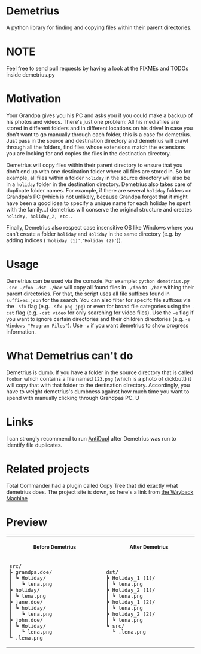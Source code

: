 # Demetrius
A python library for finding and copying files within their parent directories.

# NOTE
Feel free to send pull requests by having a look at the FIXMEs and TODOs inside demetrius.py

# Motivation
Your Grandpa gives you his PC and asks you if you could make a backup of his photos and videos. There's just one problem: All his mediafiles are stored in different folders and in different locations on his drive! In case you don't want to go manually through each folder, this is a case for demetrius. Just pass in the source and destination directory and demetrius will crawl through all the folders, find files whose extensions match the extensions you are looking for and copies the files in the destination directory.

Demetrius will copy files within their parent directory to ensure that you don't end up with one destination folder where all files are stored in. So for example, all files within a folder `holiday` in the source directory will also be in a `holiday` folder  in the destination directory. Demetrius also takes care of duplicate folder names. For example, if there are several `holiday` folders on Grandpa's PC (which is not unlikely, because Grandpa forgot that it might have been a good idea to specify a unique name for each holiday he spent with the family...) demetrius will conserve the original structure and creates `holiday, holiday_2, etc.`.

Finally, Demetrius also respect case insensitive OS like Windows where you can't create a folder `holiday` and `Holiday` in the same directory (e.g. by adding indices (`'holiday (1)'`,`'Holiday (2)'`)).

# Usage
Demetrius can be used via the console. For example:
```python demetrius.py -src ./foo -dst ./bar``` will copy all found files in `./foo` to `./bar` withing their parent directories. For that, the script uses all file suffixes found in `suffixes.json` for the search. You can also filter for specifc  file suffixes via the `-sfx` flag (e.g. `-sfx png jpg`) or even for broad file categories using the `-cat` flag (e.g. `-cat video` for only searching for video files). Use the `-e` flag if you want to ignore certain directories and their children directories (e.g. `-e Windows "Program Files"`). Use `-v` if you want demetrius to show progress information.

# What Demetrius can't do
Demetrius is dumb. If you have a folder in the source directory that is called `foobar` which contains a file named `123.png` (which is a photo of dickbutt) it will copy that with that folder to the destination directory. Accordingly, you have to weight demetrius's dumbness against how much time you want to spend with manually clicking through Grandpas PC. U
# Links
I can strongly recommend to run [AntiDupl](https://github.com/ermig1979/AntiDupl) after Demetrius was run to identify file duplicates.

# Related projects
Total Commander had a plugin called Copy Tree that did exactly what demetrius does. The project site is down, so here's a link from [the Wayback Machine](https://web.archive.org/web/20220523092447/http://totalcmd.net/plugring/copytree.html)

# Preview
<table>
<tr>
<th align="center">
<img width="441" height="1">
<p>
<small>
Before Demetrius
</small>
</p>
</th>
<th align="center">
<img width="441" height="1">
<p>
<small>
After Demetrius
</small>
</p>
</th>
</tr>
<tr>
<td>

```
src/
┣ grandpa.doe/
┃ ┗ Holiday/
┃   ┗ lena.png
┣ holiday/
┃ ┗ lena.png
┣ jane.doe/
┃ ┗ holiday/
┃   ┗ lena.png
┣ john.doe/
┃ ┗ Holiday/
┃   ┗ lena.png
┗ .lena.png
```

</td>
<td>

```
dst/
┣ Holiday_1 (1)/
┃ ┗ lena.png
┣ Holiday_2 (1)/
┃ ┗ lena.png
┣ holiday_1 (2)/
┃ ┗ lena.png
┣ holiday_2 (2)/
┃ ┗ lena.png
┗ src/
  ┗ .lena.png
```

</td>
